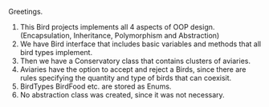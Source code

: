 Greetings. 

1. This Bird projects implements all 4 aspects of OOP design. (Encapsulation, Inheritance, Polymorphism and Abstraction)
2. We have Bird interface that includes basic variables and methods that all bird types implement.
3. Then we have a Conservatory class that contains clusters of aviaries.
4. Aviaries have the option to accept and reject a Birds, since there are rules specifying the quantity and type of birds that can coexisit.
5. BirdTypes BirdFood etc. are stored as Enums.
6. No abstraction class was created, since it was not necessary. 


